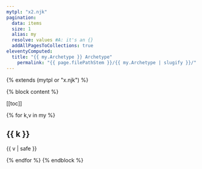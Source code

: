 ```yaml
---
mytpl: "x2.njk"
pagination:
  data: items
  size: 1
  alias: my
  resolve: values #A: it's an {}
  addAllPagesToCollections: true
eleventyComputed:
  title: "{{ my.Archetype }} Archetype"
	permalink: "{{ page.filePathStem }}/{{ my.Archetype | slugify }}/"
---
```

{% extends (mytpl or "x.njk") %}

{% block content %}

[[toc]]

{% for k,v in my %}
## {{ k }}

{{ v | safe }}

{% endfor %}
{% endblock %}
